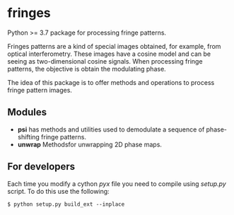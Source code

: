 # fringes
Python >= 3.7 package for processing fringe patterns.

Fringes patterns are a kind of special images obtained, for example, from optical interferometry. These images have
a cosine model and can be seeing as two-dimensional cosine signals. When processing fringe patterns, the objective is 
obtain the modulating phase.

The idea of this package is to offer methods and operations to process fringe pattern images.

## Modules

- **psi** has methods and utilities used to demodulate a sequence of phase-shifting fringe patterns. 
- **unwrap** Methodsfor unwrapping 2D phase maps.

## For developers

Each time you modify a cython *pyx* file you need to compile using *setup.py* script. To do this use the following:

    $ python setup.py build_ext --inplace
    
